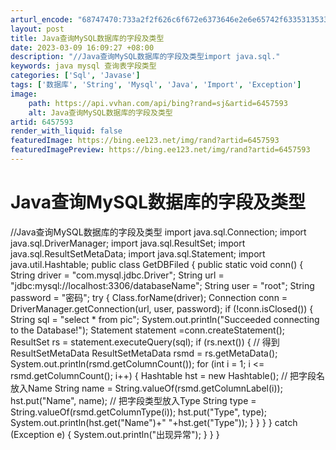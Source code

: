 ```yaml
---
arturl_encode: "68747470:733a2f2f626c6f672e6373646e2e6e65742f63353135333030:302f61727469636c652f64657461696c732f36343537353933"
layout: post
title: Java查询MySQL数据库的字段及类型
date: 2023-03-09 16:09:27 +08:00
description: "//Java查询MySQL数据库的字段及类型import java.sql."
keywords: java mysql 查询表字段类型
categories: ['Sql', 'Javase']
tags: ['数据库', 'String', 'Mysql', 'Java', 'Import', 'Exception']
image:
    path: https://api.vvhan.com/api/bing?rand=sj&artid=6457593
    alt: Java查询MySQL数据库的字段及类型
artid: 6457593
render_with_liquid: false
featuredImage: https://bing.ee123.net/img/rand?artid=6457593
featuredImagePreview: https://bing.ee123.net/img/rand?artid=6457593
---
```


# Java查询MySQL数据库的字段及类型

//Java查询MySQL数据库的字段及类型 import java.sql.Connection; import java.sql.DriverManager; import java.sql.ResultSet; import java.sql.ResultSetMetaData; import java.sql.Statement; import java.util.Hashtable; public class GetDBFiled { public static void conn() { String driver = "com.mysql.jdbc.Driver"; String url = "jdbc:mysql://localhost:3306/databaseName"; String user = "root"; String password = "密码"; try { Class.forName(driver); Connection conn = DriverManager.getConnection(url, user, password); if (!conn.isClosed()) { String sql = "select \* from pic"; System.out.println("Succeeded connecting to the Database!"); Statement statement =conn.createStatement(); ResultSet rs = statement.executeQuery(sql); if (rs.next()) { // 得到ResultSetMetaData ResultSetMetaData rsmd = rs.getMetaData(); System.out.println(rsmd.getColumnCount()); for (int i = 1; i <= rsmd.getColumnCount(); i++) { Hashtable hst = new Hashtable(); // 把字段名放入Name String name = String.valueOf(rsmd.getColumnLabel(i)); hst.put("Name", name); // 把字段类型放入Type String type = String.valueOf(rsmd.getColumnType(i)); hst.put("Type", type); System.out.println(hst.get("Name")+" "+hst.get("Type")); } } } } catch (Exception e) { System.out.println("出现异常"); } } }